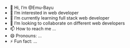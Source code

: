 - 👋 Hi, I’m @Emu-Bayu
- 👀 I’m interested in web developer
- 🌱 I’m currently learning full stack web developer
- 💞️ I’m looking to collaborate on different web developers
- 📫 How to reach me ...
- 😄 Pronouns: ...
- ⚡ Fun fact: ...

<!---
Emu-Bayu/Emu-Bayu is a ✨ special ✨ repository because its `README.md` (this file) appears on your GitHub profile.
You can click the Preview link to take a look at your changes.
--->
